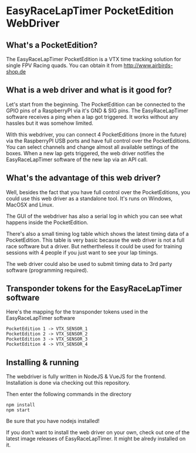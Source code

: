 # EasyRaceLapTimer PocketEdition WebDriver

## What's a PocketEdition?

The EasyRaceLapTimer PocketEdition is a VTX time tracking solution for single FPV Racing quads. You can obtain it from http://www.airbirds-shop.de

## What is a web driver and what is it good for?

Let's start from the beginning. The PocketEdition can be connected to the GPIO pins of a RaspberryPI via
it's GND & SIG pins. The EasyRaceLapTimer software receives a ping when a lap got triggered. It works without
any hassles but it was somehow limited.

With this webdriver, you can connect 4 PocketEditions (more in the future) via the RaspberryPI USB
ports and have full control over the PocketEditions. You can select channels and change almost all available
settings of the boxes. When a new lap gets triggered, the web driver notifies the EasyRaceLapTimer software
of the new lap via an API call.

## What's the advantage of this web driver?

Well, besides the fact that you have full control over the PocketEditions, you could use this
web driver as a standalone tool. It's runs on Windows, MacOSX and Linux.

The GUI of the webdriver has also a serial log in which you can see what happens inside the PocketEdition.

There's also a small timing log table which shows the latest timing data of a PocketEdition. This table
is very basic because the web driver is not a full race software but a driver. But nethertheless it 
could be used for training sessions with 4 people if you just want to see your lap timings.

The web driver could also be used to submit timing data to 3rd party software (programming required).

## Transponder tokens for the EasyRaceLapTimer software

Here's the mapping for the transponder tokens used in the EasyRaceLapTimer software

    PocketEdition 1 -> VTX_SENSOR_1
    PocketEdition 2 -> VTX_SENSOR_2
    PocketEdition 3 -> VTX_SENSOR_3
    PocketEdition 4 -> VTX_SENSOR_4

## Installing & running

The webdriver is fully written in NodeJS & VueJS for the frontend. Installation is done via checking out this repository.

Then enter the following commands in the directory

    npm install
    npm start

Be sure that you have nodejs installed!

If you don't want to install the web driver on your own, check out one of the latest image releases of EasyRaceLapTimer. It
might be alredy installed on it.